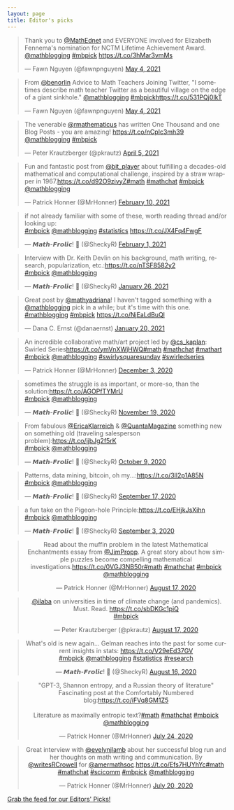```yaml
---
layout: page
title: Editor's picks
---
```


<blockquote class='twitter-tweet'><p lang='en' dir='ltr'>Thank you to <a href='https://twitter.com/MathEdnet?ref_src=twsrc%5Etfw'>@MathEdnet</a> and EVERYONE involved for Elizabeth Fennema&#39;s nomination for NCTM Lifetime Achievement Award. <a href='https://twitter.com/mathblogging?ref_src=twsrc%5Etfw'>@mathblogging</a> <a href='https://twitter.com/hashtag/mbpick?src=hash&amp;ref_src=twsrc%5Etfw'>#mbpick</a> <a href='https://t.co/3hMar3vmMs'>https://t.co/3hMar3vmMs</a></p>&mdash; Fawn Nguyen (@fawnpnguyen) <a href='https://twitter.com/fawnpnguyen/status/1389655885815762944?ref_src=twsrc%5Etfw'>May 4, 2021</a></blockquote><blockquote class=twitter-tweet'><p lang='en' dir='ltr'>From <a href='https://twitter.com/benorlin?ref_src=twsrc%5Etfw'>@benorlin</a> Advice to Math Teachers Joining Twitter, &quot;I sometimes describe math teacher Twitter as a beautiful village on the edge of a giant sinkhole.&quot; <a href='https://twitter.com/mathblogging?ref_src=twsrc%5Etfw'>@mathblogging</a> <a href='https://twitter.com/hashtag/mbpick?src=hash&amp;ref_src=twsrc%5Etfw'>#mbpick</a><a href='https://t.co/531PQj0IkT'>https://t.co/531PQj0IkT</a></p>&mdash; Fawn Nguyen (@fawnpnguyen) <a href='https://twitter.com/fawnpnguyen/status/1389646298463162373?ref_src=twsrc%5Etfw'>May 4, 2021</a></blockquote><blockquote class="twitter-tweet"><p lang="en" dir="ltr">The venerable <a href="https://twitter.com/rmathematicus?ref_src=twsrc%5Etfw">@rmathematicus</a> has written One Thousand and one Blog Posts - you are amazing! <a href="https://t.co/nCpIc3mh39">https://t.co/nCpIc3mh39</a> <a href="https://twitter.com/mathblogging?ref_src=twsrc%5Etfw">@mathblogging</a> <a href="https://twitter.com/hashtag/mbpick?src=hash&amp;ref_src=twsrc%5Etfw">#mbpick</a></p>&mdash; Peter Krautzberger (@pkrautz) <a href="https://twitter.com/pkrautz/status/1379021644254093320?ref_src=twsrc%5Etfw">April 5, 2021</a></blockquote><blockquote class="twitter-tweet"><p lang="en" dir="ltr">Fun and fantastic post from <a href="https://twitter.com/bit_player?ref_src=twsrc%5Etfw">@bit_player</a> about fulfilling a decades-old mathematical and computational challenge, inspired by a straw wrapper in 1967.<a href="https://t.co/d92O9zivyZ">https://t.co/d92O9zivyZ</a><a href="https://twitter.com/hashtag/math?src=hash&amp;ref_src=twsrc%5Etfw">#math</a> <a href="https://twitter.com/hashtag/mathchat?src=hash&amp;ref_src=twsrc%5Etfw">#mathchat</a> <a href="https://twitter.com/hashtag/mbpick?src=hash&amp;ref_src=twsrc%5Etfw">#mbpick</a> <a href="https://twitter.com/mathblogging?ref_src=twsrc%5Etfw">@mathblogging</a></p>&mdash; Patrick Honner (@MrHonner) <a href="https://twitter.com/MrHonner/status/1359311262472151043?ref_src=twsrc%5Etfw">February 10, 2021</a></blockquote><blockquote class="twitter-tweet"><p lang="en" dir="ltr">if not already familiar with some of these, worth reading thread and/or looking up:<br> <a href="https://twitter.com/hashtag/mbpick?src=hash&amp;ref_src=twsrc%5Etfw">#mbpick</a> <a href="https://twitter.com/mathblogging?ref_src=twsrc%5Etfw">@mathblogging</a> <a href="https://twitter.com/hashtag/statistics?src=hash&amp;ref_src=twsrc%5Etfw">#statistics</a> <a href="https://t.co/JX4Fq4FwgF">https://t.co/JX4Fq4FwgF</a></p>&mdash; 𝙈𝙖𝙩𝙝-𝙁𝙧𝙤𝙡𝙞𝙘! 💢 (@SheckyR) <a href="https://twitter.com/SheckyR/status/1356224334449299457?ref_src=twsrc%5Etfw">February 1, 2021</a></blockquote><blockquote class="twitter-tweet"><p lang="en" dir="ltr">Interview with Dr. Keith Devlin on his background, math writing, research, popularization, etc.:<a href="https://t.co/nTSF8582y2">https://t.co/nTSF8582y2</a><br> <a href="https://twitter.com/hashtag/mbpick?src=hash&amp;ref_src=twsrc%5Etfw">#mbpick</a> <a href="https://twitter.com/mathblogging?ref_src=twsrc%5Etfw">@mathblogging</a></p>&mdash; 𝙈𝙖𝙩𝙝-𝙁𝙧𝙤𝙡𝙞𝙘! 💢 (@SheckyR) <a href="https://twitter.com/SheckyR/status/1354062842190827520?ref_src=twsrc%5Etfw">January 26, 2021</a></blockquote><blockquote class="twitter-tweet"><p lang="en" dir="ltr">Great post by <a href="https://twitter.com/mathyadriana?ref_src=twsrc%5Etfw">@mathyadriana</a>! I haven&#39;t tagged something with a <a href="https://twitter.com/mathblogging?ref_src=twsrc%5Etfw">@mathblogging</a> pick in a while; but it&#39;s time with this one. <a href="https://twitter.com/hashtag/mathblogging?src=hash&amp;ref_src=twsrc%5Etfw">#mathblogging</a> <a href="https://twitter.com/hashtag/mbpick?src=hash&amp;ref_src=twsrc%5Etfw">#mbpick</a> <a href="https://t.co/NjEaLdBuQl">https://t.co/NjEaLdBuQl</a></p>&mdash; Dana C. Ernst (@danaernst) <a href="https://twitter.com/danaernst/status/1351976522790309888?ref_src=twsrc%5Etfw">January 20, 2021</a></blockquote><blockquote class="twitter-tweet"><p lang="en" dir="ltr">An incredible collaborative math/art project led by <a href="https://twitter.com/cs_kaplan?ref_src=twsrc%5Etfw">@cs_kaplan</a>: Swirled Series<a href="https://t.co/ymVnXWjHWQ">https://t.co/ymVnXWjHWQ</a><a href="https://twitter.com/hashtag/math?src=hash&amp;ref_src=twsrc%5Etfw">#math</a> <a href="https://twitter.com/hashtag/mathchat?src=hash&amp;ref_src=twsrc%5Etfw">#mathchat</a> <a href="https://twitter.com/hashtag/mathart?src=hash&amp;ref_src=twsrc%5Etfw">#mathart</a> <a href="https://twitter.com/hashtag/mbpick?src=hash&amp;ref_src=twsrc%5Etfw">#mbpick</a> <a href="https://twitter.com/mathblogging?ref_src=twsrc%5Etfw">@mathblogging</a> <a href="https://twitter.com/hashtag/swirlysquaresunday?src=hash&amp;ref_src=twsrc%5Etfw">#swirlysquaresunday</a> <a href="https://twitter.com/hashtag/swirledseries?src=hash&amp;ref_src=twsrc%5Etfw">#swirledseries</a></p>&mdash; Patrick Honner (@MrHonner) <a href="https://twitter.com/MrHonner/status/1334287293033689088?ref_src=twsrc%5Etfw">December 3, 2020</a></blockquote><blockquote class="twitter-tweet"><p lang="en" dir="ltr">sometimes the struggle is as important, or more-so, than the solution:<a href="https://t.co/AGOPfTYMrU">https://t.co/AGOPfTYMrU</a><br> <a href="https://twitter.com/hashtag/mbpick?src=hash&amp;ref_src=twsrc%5Etfw">#mbpick</a> <a href="https://twitter.com/mathblogging?ref_src=twsrc%5Etfw">@mathblogging</a></p>&mdash; 𝙈𝙖𝙩𝙝-𝙁𝙧𝙤𝙡𝙞𝙘! 💢 (@SheckyR) <a href="https://twitter.com/SheckyR/status/1329404941186846721?ref_src=twsrc%5Etfw">November 19, 2020</a></blockquote><blockquote class="twitter-tweet"><p lang="en" dir="ltr">From fabulous <a href="https://twitter.com/EricaKlarreich?ref_src=twsrc%5Etfw">@EricaKlarreich</a> &amp; <a href="https://twitter.com/QuantaMagazine?ref_src=twsrc%5Etfw">@QuantaMagazine</a> something new on something old (traveling salesperson problem):<a href="https://t.co/jjbJg2f5rK">https://t.co/jjbJg2f5rK</a><br> <a href="https://twitter.com/hashtag/mbpick?src=hash&amp;ref_src=twsrc%5Etfw">#mbpick</a> <a href="https://twitter.com/mathblogging?ref_src=twsrc%5Etfw">@mathblogging</a></p>&mdash; 𝙈𝙖𝙩𝙝-𝙁𝙧𝙤𝙡𝙞𝙘! 💢 (@SheckyR) <a href="https://twitter.com/SheckyR/status/1314522255364415489?ref_src=twsrc%5Etfw">October 9, 2020</a></blockquote><blockquote class="twitter-tweet"><p lang="en" dir="ltr">Patterns, data mining, bitcoin, oh my...:<a href="https://t.co/3lI2p1A85N">https://t.co/3lI2p1A85N</a><br> <a href="https://twitter.com/hashtag/mbpick?src=hash&amp;ref_src=twsrc%5Etfw">#mbpick</a> <a href="https://twitter.com/mathblogging?ref_src=twsrc%5Etfw">@mathblogging</a></p>&mdash; 𝙈𝙖𝙩𝙝-𝙁𝙧𝙤𝙡𝙞𝙘! 💢 (@SheckyR) <a href="https://twitter.com/SheckyR/status/1306564387029815296?ref_src=twsrc%5Etfw">September 17, 2020</a></blockquote><blockquote class="twitter-tweet"><p lang="en" dir="ltr">a fun take on the Pigeon-hole Principle:<a href="https://t.co/EHjkJsXihn">https://t.co/EHjkJsXihn</a><br> <a href="https://twitter.com/hashtag/mbpick?src=hash&amp;ref_src=twsrc%5Etfw">#mbpick</a> <a href="https://twitter.com/mathblogging?ref_src=twsrc%5Etfw">@mathblogging</a></p>&mdash; 𝙈𝙖𝙩𝙝-𝙁𝙧𝙤𝙡𝙞𝙘! 💢 (@SheckyR) <a href="https://twitter.com/SheckyR/status/1301497672335908864?ref_src=twsrc%5Etfw">September 3, 2020</a></blockquote><blockquote class="twitter-tweet" align="center" data-width="500"><p dir="ltr" lang="en">Read about the muffin problem in the latest Mathematical Enchantments essay from <a href="https://twitter.com/JimPropp?ref_src=twsrc%5Etfw">@JimPropp</a>. A great story about how simple puzzles become compelling mathematical investigations.<a href="https://t.co/0VGJ3NB50r">https://t.co/0VGJ3NB50r</a><a href="https://twitter.com/hashtag/math?src=hash&amp;ref_src=twsrc%5Etfw">#math</a> <a href="https://twitter.com/hashtag/mathchat?src=hash&amp;ref_src=twsrc%5Etfw">#mathchat</a> <a href="https://twitter.com/hashtag/mbpick?src=hash&amp;ref_src=twsrc%5Etfw">#mbpick</a> <a href="https://twitter.com/mathblogging?ref_src=twsrc%5Etfw">@mathblogging</a></p>— Patrick Honner (@MrHonner) <a href="https://twitter.com/MrHonner/status/1295339218613555201?ref_src=twsrc%5Etfw">August 17, 2020</a></blockquote><blockquote class="twitter-tweet" align="center" data-width="500"><p dir="ltr" lang="en">.<a href="https://twitter.com/ilaba?ref_src=twsrc%5Etfw">@ilaba</a> on universities in time of climate change (and pandemics). Must. Read. <a href="https://t.co/sbDKGc1piQ">https://t.co/sbDKGc1piQ</a><br> <a href="https://twitter.com/hashtag/mbpick?src=hash&amp;ref_src=twsrc%5Etfw">#mbpick</a></p>— Peter Krautzberger (@pkrautz) <a href="https://twitter.com/pkrautz/status/1295329611061047296?ref_src=twsrc%5Etfw">August 17, 2020</a></blockquote><blockquote class="twitter-tweet" align="center" data-width="500"><p dir="ltr" lang="en">What's old is new again... Gelman reaches into the past for some current insights in stats: <a href="https://t.co/V29eEd37GV">https://t.co/V29eEd37GV</a><br>  <a href="https://twitter.com/hashtag/mbpick?src=hash&amp;ref_src=twsrc%5Etfw">#mbpick</a> <a href="https://twitter.com/mathblogging?ref_src=twsrc%5Etfw">@mathblogging</a> <a href="https://twitter.com/hashtag/statistics?src=hash&amp;ref_src=twsrc%5Etfw">#statistics</a> <a href="https://twitter.com/hashtag/research?src=hash&amp;ref_src=twsrc%5Etfw">#research</a></p>— 𝙈𝙖𝙩𝙝-𝙁𝙧𝙤𝙡𝙞𝙘! 💢 (@SheckyR) <a href="https://twitter.com/SheckyR/status/1295036734640738305?ref_src=twsrc%5Etfw">August 16, 2020</a></blockquote><blockquote class="twitter-tweet" align="center" data-width="500"><p dir="ltr" lang="en">"GPT-3, Shannon entropy, and a Russian theory of literature"<br>Fascinating post at the Comfortably Numbered blog:<a href="https://t.co/iFVq8GM1Z5">https://t.co/iFVq8GM1Z5</a><br><br>Literature as maximally entropic text?<a href="https://twitter.com/hashtag/math?src=hash&amp;ref_src=twsrc%5Etfw">#math</a> <a href="https://twitter.com/hashtag/mathchat?src=hash&amp;ref_src=twsrc%5Etfw">#mathchat</a> <a href="https://twitter.com/hashtag/mbpick?src=hash&amp;ref_src=twsrc%5Etfw">#mbpick</a> <a href="https://twitter.com/mathblogging?ref_src=twsrc%5Etfw">@mathblogging</a></p>— Patrick Honner (@MrHonner) <a href="https://twitter.com/MrHonner/status/1286671112424783872?ref_src=twsrc%5Etfw">July 24, 2020</a></blockquote><blockquote class="twitter-tweet" align="center" data-width="500"><p dir="ltr" lang="en">Great interview with <a href="https://twitter.com/evelynjlamb?ref_src=twsrc%5Etfw">@evelynjlamb</a> about her successful blog run and her thoughts on math writing and communication. By <a href="https://twitter.com/writesRCrowell?ref_src=twsrc%5Etfw">@writesRCrowell</a> for <a href="https://twitter.com/amermathsoc?ref_src=twsrc%5Etfw">@amermathsoc</a>.<a href="https://t.co/Efs7HUYhYc">https://t.co/Efs7HUYhYc</a><a href="https://twitter.com/hashtag/math?src=hash&amp;ref_src=twsrc%5Etfw">#math</a> <a href="https://twitter.com/hashtag/mathchat?src=hash&amp;ref_src=twsrc%5Etfw">#mathchat</a> <a href="https://twitter.com/hashtag/scicomm?src=hash&amp;ref_src=twsrc%5Etfw">#scicomm</a> <a href="https://twitter.com/hashtag/mbpick?src=hash&amp;ref_src=twsrc%5Etfw">#mbpick</a> <a href="https://twitter.com/mathblogging?ref_src=twsrc%5Etfw">@mathblogging</a></p>— Patrick Honner (@MrHonner) <a href="https://twitter.com/MrHonner/status/1285345801347137536?ref_src=twsrc%5Etfw">July 20, 2020</a></blockquote><p> <a href="editors-picks.xml">Grab the feed for our Editors' Picks!</a></p>
